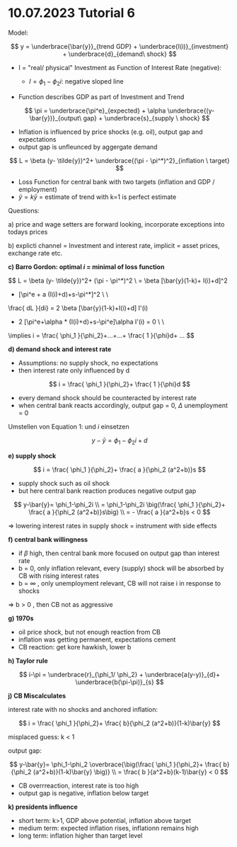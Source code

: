 # 10.07.2023 Tutorial 6

Model:

$$
y = \underbrace{\bar{y}}_{trend GDP} + \underbrace{I(i)}_{investment} + \underbrace{d}_{demand\ shock}
$$

- I = "real/ physical" Investment as Function of Interest Rate (negative): 
    - $I = \phi_1-\phi_2i$: negative sloped line

- Function describes GDP as part of Investment and Trend


$$
\pi = \underbrace{\pi^e}_{expected} + \alpha \underbrace{(y-\bar{y})}_{output\ gap} + \underbrace{s}_{supply \ shock}
$$

- Inflation is influenced by price shocks (e.g. oil), output gap and expectations
- output gap is unfleunced by aggergate demand


$$
L = \beta (y- \tilde{y})^2+ \underbrace{(\pi - \pi^*)^2}_{inflation \ target}
$$

- Loss Function for central bank with two targets (inflation and GDP / employment)
- $\tilde{y}= k \bar{y}$ = estimate of trend with k=1 is perfect estimate



Questions:

a) price and wage setters are forward looking, incorporate exceptions into todays prices

b) explicti channel = Investment and interest rate, implicit = asset prices, exchange rate etc.

**c) Barro Gordon: optimal *i* = minimal of loss function**

$$
L = \beta (y- \tilde{y})^2+ (\pi - \pi^*)^2 \\
= \beta [\bar{y}(1-k)+ I(i)+d]^2
+ [\pi^e + a (I(i)+d)+s-\pi^*]^2 \\ \\

\frac{ dL }{di} = 2 \beta [\bar{y}(1-k)+I(i)+d] I'(i) 
+ 2 [\pi^e+\alpha * (I(i)+d)+s-\pi^e]\alpha I'(i) = 0 \\ \\

\implies i = \frac{ \phi_1 }{\phi_2}+...+...+ \frac{ 1 }{\phi}d+ ...
$$

**d) demand shock and interest rate**

- Assumptions: no supply shock, no expectations
- then interest rate only influenced by d

$$
i = \frac{ \phi_1 }{\phi_2}+ \frac{ 1 }{\phi}d
$$

- every demand shock should be counteracted by interest rate
- when central bank reacts accordingly, output gap = 0, $\Delta$ unemployment = 0

Umstellen von Equation 1: und *i* einsetzen

$$
y-\bar{y}= \phi_1-\phi_2i+d
$$



**e) supply shock**

$$
i = \frac{ \phi_1 }{\phi_2}+ \frac{ a }{\phi_2 (a^2+b)}s
$$

- supply shock such as oil shock
- but here central bank reaction produces negative output gap

$$
y-\bar{y}= \phi_1-\phi_2i  \\
=  \phi_1-\phi_2i \big(\frac{ \phi_1 }{\phi_2}+ \frac{ a }{\phi_2 (a^2+b)}s\big) \\
= - \frac{ a }{a^2+b}s < 0
$$

=> lowering interest rates in supply shock = instrument with side effects

**f) central bank willingness**

- if $\beta$ high, then central bank more focused on output gap than interest rate
- b = 0, only inflation relevant, every (supply) shock will be absorbed by CB with rising interest rates
- b = $\infty$ , only unemployment relevant, CB will not raise i in response to shocks

=> b > 0 , then CB not as aggressive

**g) 1970s**

- oil price shock, but not enough reaction from CB
- inflation was getting permanent, expectations cement
- CB reaction: get kore hawkish, lower b

**h) Taylor rule**

$$
i-\pi = \underbrace{r}_{\phi_1/ \phi_2} + \underbrace{a(y-y)}_{d}+ \underbrace{b(\pi-\pi)}_{s}
$$


**j) CB Miscalculates**

interest rate with no shocks and anchored inflation:

$$
i = \frac{ \phi_1 }{\phi_2}+ \frac{ b}{\phi_2 (a^2+b)}(1-k)\bar{y}
$$

misplaced guess: k < 1

output gap:

$$
y-\bar{y}= \phi_1-\phi_2 \overbrace{\big(\frac{ \phi_1 }{\phi_2}+ \frac{ b}{\phi_2 (a^2+b)}(1-k)\bar{y} \big)} \\
= \frac{ b }{a^2+b}(k-1)\bar{y} < 0
$$

- CB overrreaction, interest rate is too high
- output gap is negative, inflation below target

**k) presidents influence**

- short term: k>1, GDP above potential, inflation above target
- medium term: expected inflation rises, inflationn remains high
- long term: inflation higher than target level

